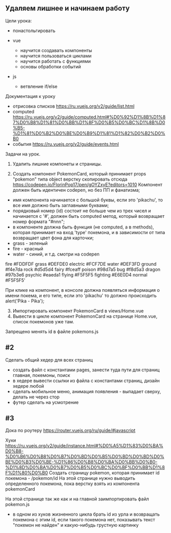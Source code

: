 ## Удаляем лишнее и начинаем работу

Цели урока:
- понастольгировать

- vue
    - научится создавать компоненты
    - научится пользоваться циклами
    - научится работать с функциями
    - основы обработки событий
- js 
    - ветвление if/else


Документация к уроку

- отрисовка списков https://ru.vuejs.org/v2/guide/list.html
- computed https://ru.vuejs.org/v2/guide/computed.html#%D0%92%D1%8B%D1%87%D0%B8%D1%81%D0%BB%D1%8F%D0%B5%D0%BC%D1%8B%D0%B5-%D1%81%D0%B2%D0%BE%D0%B9%D1%81%D1%82%D0%B2%D0%B0
- события https://ru.vuejs.org/v2/guide/events.html

Задачи на урок.
1. Удалить лишние компонеты и страницы.

2. Создать компонент PokemonCard, который принимает props "pokemon" типа object верстку скопировать отсюда https://codepen.io/FlorinPop17/pen/gOYZxyE?editors=1010
Компонент должен быть идентичен codepen, но без ПП и фанатизма;
- имя компонента начинается с большой буквы, если это 'pikachu', то все имя должно быть заглавными буквами;
- порядковый номер (id) состоит не больше чем из трех чисел и начинается с '#', должен быть computed метод, который возвращает номер формата "#nnn";
- в компоненте должна быть функция (не computed, a в methods), которая принимает на вход 'type' покемона, и в зависимости от типа возвращает цвет фона для карточки;
- grass - зеленый
- fire - красный
- water - синий, и т.д. смотри на codepen

fire #FDDFDF
grass #DEFDE0
electric #FCF7DE
water #DEF3FD
ground #f4e7da
rock #d5d5d4
fairy #fceaff
poison #98d7a5
bug #f8d5a3
dragon #97b3e6
psychic #eaeda1
flying #F5F5F5
fighting #E6E0D4
normal #F5F5F5'


При клике на компонент, в консоле должна появляться информация о имени покема, и его типе, если это 'pikachu' то должно происходить alert('Pika - Pika');

3. Импортировать компонент PokemonCard в views/Home.vue
4. Вывести в цикле компонент PokemonCard на странице Home.vue, список покемонов уже там.

Запрещено менять id в файле pokemons.js

## #2
Сделать общий хедер для всех страниц
- создать файл с константами pages, занести туда пути для страниц главная, покемоны, поиск
- в хедере вывести ссылки из файла с константами страниц, дизайн хедере любой
- сделать мобильное меню, анимация появления - выпадает сверху, делать не через стор
- футер сделать на усмотрение


## #3
Дока по роутеру
https://router.vuejs.org/ru/guide/#javascript

Хуки
https://ru.vuejs.org/v2/guide/instance.html#%D0%A5%D1%83%D0%BA%D0%B8-%D0%B6%D0%B8%D0%B7%D0%BD%D0%B5%D0%BD%D0%BD%D0%BE%D0%B3%D0%BE-%D1%86%D0%B8%D0%BA%D0%BB%D0%B0-%D1%8D%D0%BA%D0%B7%D0%B5%D0%BC%D0%BF%D0%BB%D1%8F%D1%80%D0%B0
Создать страницу pokemon, которая принимает id покемона - /pokemon/id
На этой странице нужно выводить определенного покемона, пока верстку взять из компонента pokemonCard

На этой странице так же как и на главной заимпортировать файл pokemon.js
- в одном из хуков жизненного цикла брать id из урла и возвращать покемона с этим id, если такого покемона нет, показывать текст "покемон не найден" и какую-нибудь грустную картинку
